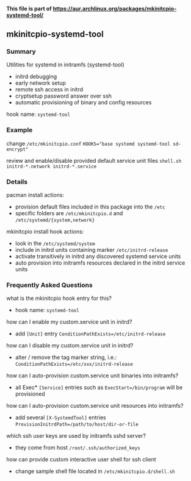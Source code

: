 #### This file is part of https://aur.archlinux.org/packages/mkinitcpio-systemd-tool/

## mkinitcpio-systemd-tool

### Summary 

Utilities for systemd in initramfs (systemd-tool)
* initrd debugging
* early network setup
* remote ssh access in initrd
* cryptsetup password answer over ssh
* automatic provisioning of binary and config resources

hook name: `systemd-tool`

### Example

change `/etc/mkinitcpio.conf`
`
HOOKS="base systemd systemd-tool sd-encrypt"
`

review and enable/disable provided default service unit files
`
shell.sh
initrd-*.network
initrd-*.service
`

### Details

pacman install actions:
* provision default files included in this package into the `/etc`
* specific folders are `/etc/mkinitcpio.d` and  `/etc/systemd/{system,network}`

mkinitcpio install hook actions:
* look in the `/etc/systemd/system`
* include in initrd units containing marker `/etc/initrd-release`
* activate transitively in initrd any discovered systemd service units
* auto provision into initramfs resources declared in the initrd service units  

### Frequently Asked Questions

what is the mkinitcpio hook entry for this?
* hook name: `systemd-tool`

how can I enable my custom.service unit in initrd?
* add `[Unit]` entry `ConditionPathExists=/etc/initrd-release`

how can I disable my custom.service unit in initrd?
* alter / remove the tag marker string, i.e.: `ConditionPathExists=/etc/xxx/initrd-release`

how can I auto-provision custom.service unit binaries into initramfs?
* all Exec* `[Service]` entries such as `ExecStart=/bin/program` will be provisioned

how can I auto-provision custom.service unit resources into initramfs?
* add several `[X-SystemdTool]` entries `ProvisionInitrdPath=/path/to/host/dir-or-file`

which ssh user keys are used by initramfs sshd server?  
* they come from host `/root/.ssh/authorized_keys`

how can provide custom interactive user shell for ssh client
* change sample shell file located in `/etc/mkinitcpio.d/shell.sh`  
